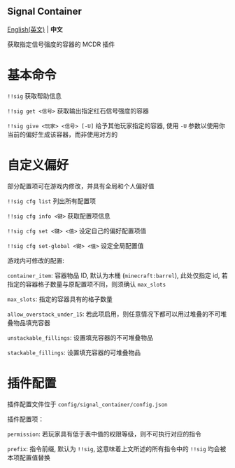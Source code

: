 Signal Container
-----

[English(英文)](README.md) | **中文**

获取指定信号强度的容器的 MCDR 插件


# 基本命令

`!!sig` 获取帮助信息

`!!sig get <信号>` 获取输出指定红石信号强度的容器

`!!sig give <玩家> <信号> [-U]` 给予其他玩家指定的容器, 使用 `-U` 参数以使用你当前的偏好生成该容器，而非使用对方的

# 自定义偏好

部分配置项可在游戏内修改，并具有全局和个人偏好值

`!!sig cfg list` 列出所有配置项

`!!sig cfg info <键>` 获取配置项信息

`!!sig cfg set <键> <值>` 设定自己的偏好配置项值

`!!sig cfg set-global <键> <值>` 设定全局配置值

游戏内可修改的配置:

`container_item`: 容器物品 ID, 默认为木桶 (`minecraft:barrel`), 此处仅指定 id, 若指定的容器格子数量与原配置项不同，则须确认 `max_slots`

`max_slots`: 指定的容器具有的格子数量

`allow_overstack_under_15`: 若此项启用，则任意情况下都可以用过堆叠的不可堆叠物品填充容器

`unstackable_fillings`: 设置填充容器的不可堆叠物品

`stackable_fillings`: 设置填充容器的可堆叠物品

# 插件配置

插件配置文件位于 `config/signal_container/config.json`

插件配置项：

`permission`: 若玩家具有低于表中值的权限等级，则不可执行对应的指令

`prefix`: 指令前缀, 默认为 `!!sig`, 这意味着上文所述的所有指令中的 `!!sig` 均会被本项配置值替换
